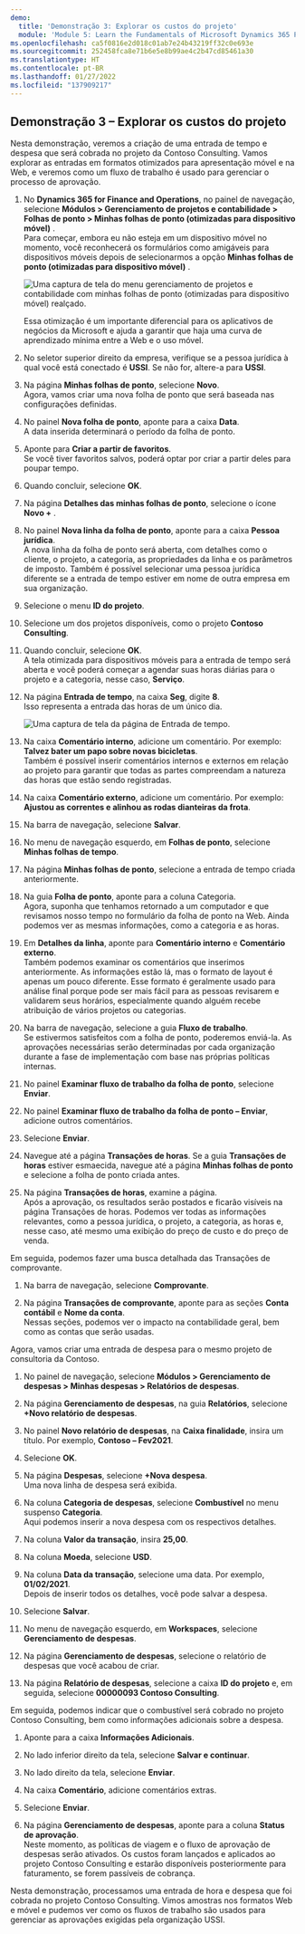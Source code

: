 ```yaml
---
demo:
  title: 'Demonstração 3: Explorar os custos do projeto'
  module: 'Module 5: Learn the Fundamentals of Microsoft Dynamics 365 Project Operations'
ms.openlocfilehash: ca5f0816e2d018c01ab7e24b43219ff32c0e693e
ms.sourcegitcommit: 252458fca8e71b6e5e8b99ae4c2b47cd85461a30
ms.translationtype: HT
ms.contentlocale: pt-BR
ms.lasthandoff: 01/27/2022
ms.locfileid: "137909217"
---
```

## <a name="demo-3---explore-project-costs"></a>Demonstração 3 – Explorar os custos do projeto

Nesta demonstração, veremos a criação de uma entrada de tempo e despesa que será cobrada no projeto da Contoso Consulting. Vamos explorar as entradas em formatos otimizados para apresentação móvel e na Web, e veremos como um fluxo de trabalho é usado para gerenciar o processo de aprovação.

1. No **Dynamics 365 for Finance and Operations**, no painel de navegação, selecione **Módulos > Gerenciamento de projetos e contabilidade > Folhas de ponto > Minhas folhas de ponto (otimizadas para dispositivo móvel)** .  
    Para começar, embora eu não esteja em um dispositivo móvel no momento, você reconhecerá os formulários como amigáveis para dispositivos móveis depois de selecionarmos a opção **Minhas folhas de ponto (otimizadas para dispositivo móvel)** .

    ![Uma captura de tela do menu gerenciamento de projetos e contabilidade com minhas folhas de ponto (otimizadas para dispositivo móvel) realçado.](./media/projops_costs_1_select_my_timesheets.png)  

    Essa otimização é um importante diferencial para os aplicativos de negócios da Microsoft e ajuda a garantir que haja uma curva de aprendizado mínima entre a Web e o uso móvel.

1. No seletor superior direito da empresa, verifique se a pessoa jurídica à qual você está conectado é **USSI**. Se não for, altere-a para **USSI**.

1. Na página **Minhas folhas de ponto**, selecione **Novo**.  
    Agora, vamos criar uma nova folha de ponto que será baseada nas configurações definidas.

1. No painel **Nova folha de ponto**, aponte para a caixa **Data**.  
    A data inserida determinará o período da folha de ponto.

1. Aponte para **Criar a partir de favoritos**.  
    Se você tiver favoritos salvos, poderá optar por criar a partir deles para poupar tempo.

1. Quando concluir, selecione **OK**.

1. Na página **Detalhes das minhas folhas de ponto**, selecione o ícone **Novo +** .

1. No painel **Nova linha da folha de ponto**, aponte para a caixa **Pessoa jurídica**.  
    A nova linha da folha de ponto será aberta, com detalhes como o cliente, o projeto, a categoria, as propriedades da linha e os parâmetros de imposto. Também é possível selecionar uma pessoa jurídica diferente se a entrada de tempo estiver em nome de outra empresa em sua organização.

1. Selecione o menu **ID do projeto**.

1. Selecione um dos projetos disponíveis, como o projeto **Contoso Consulting**.

1. Quando concluir, selecione **OK**.  
    A tela otimizada para dispositivos móveis para a entrada de tempo será aberta e você poderá começar a agendar suas horas diárias para o projeto e a categoria, nesse caso, **Serviço**.

1. Na página **Entrada de tempo**, na caixa **Seg**, digite **8**.  
    Isso representa a entrada das horas de um único dia.

    ![Uma captura de tela da página de Entrada de tempo.](./media/projops_costs_2_mon_box.png)

1. Na caixa **Comentário interno**, adicione um comentário. Por exemplo: **Talvez bater um papo sobre novas bicicletas**.  
    Também é possível inserir comentários internos e externos em relação ao projeto para garantir que todas as partes compreendam a natureza das horas que estão sendo registradas.

1. Na caixa **Comentário externo**, adicione um comentário. Por exemplo: **Ajustou as correntes e alinhou as rodas dianteiras da frota**.

1. Na barra de navegação, selecione **Salvar**.

1. No menu de navegação esquerdo, em **Folhas de ponto**, selecione **Minhas folhas de tempo**.

1. Na página **Minhas folhas de ponto**, selecione a entrada de tempo criada anteriormente.

1. Na guia **Folha de ponto**, aponte para a coluna Categoria.  
    Agora, suponha que tenhamos retornado a um computador e que revisamos nosso tempo no formulário da folha de ponto na Web. Ainda podemos ver as mesmas informações, como a categoria e as horas.

1. Em **Detalhes da linha**, aponte para **Comentário interno** e **Comentário externo**.  
    Também podemos examinar os comentários que inserimos anteriormente. As informações estão lá, mas o formato de layout é apenas um pouco diferente. Esse formato é geralmente usado para análise final porque pode ser mais fácil para as pessoas revisarem e validarem seus horários, especialmente quando alguém recebe atribuição de vários projetos ou categorias.

1. Na barra de navegação, selecione a guia **Fluxo de trabalho**.  
    Se estivermos satisfeitos com a folha de ponto, poderemos enviá-la. As aprovações necessárias serão determinadas por cada organização durante a fase de implementação com base nas próprias políticas internas.

1. No painel **Examinar fluxo de trabalho da folha de ponto**, selecione **Enviar**.

1. No painel **Examinar fluxo de trabalho da folha de ponto – Enviar**, adicione outros comentários.

1. Selecione **Enviar**.

1. Navegue até a página **Transações de horas**. Se a guia **Transações de horas** estiver esmaecida, navegue até a página **Minhas folhas de ponto** e selecione a folha de ponto criada antes.

1. Na página **Transações de horas**, examine a página.  
    Após a aprovação, os resultados serão postados e ficarão visíveis na página Transações de horas. Podemos ver todas as informações relevantes, como a pessoa jurídica, o projeto, a categoria, as horas e, nesse caso, até mesmo uma exibição do preço de custo e do preço de venda.  

Em seguida, podemos fazer uma busca detalhada das Transações de comprovante.

1. Na barra de navegação, selecione **Comprovante**.

1. Na página **Transações de comprovante**, aponte para as seções **Conta contábil** e **Nome da conta**.  
    Nessas seções, podemos ver o impacto na contabilidade geral, bem como as contas que serão usadas.  

Agora, vamos criar uma entrada de despesa para o mesmo projeto de consultoria da Contoso.

1. No painel de navegação, selecione **Módulos > Gerenciamento de despesas > Minhas despesas > Relatórios de despesas**.

1. Na página **Gerenciamento de despesas**, na guia **Relatórios**, selecione **+Novo relatório de despesas**.

1. No painel **Novo relatório de despesas**, na **Caixa finalidade**, insira um título. Por exemplo, **Contoso – Fev2021**.

1. Selecione **OK**.

1. Na página **Despesas**, selecione **+Nova despesa**.  
Uma nova linha de despesa será exibida.

1. Na coluna **Categoria de despesas**, selecione **Combustível** no menu suspenso **Categoria**.  
Aqui podemos inserir a nova despesa com os respectivos detalhes.

1. Na coluna **Valor da transação**, insira **25,00**.

1. Na coluna **Moeda**, selecione **USD**.

1. Na coluna **Data da transação**, selecione uma data. Por exemplo, **01/02/2021**.  
    Depois de inserir todos os detalhes, você pode salvar a despesa.

1. Selecione **Salvar**.

1. No menu de navegação esquerdo, em **Workspaces**, selecione **Gerenciamento de despesas**.

1. Na página **Gerenciamento de despesas**, selecione o relatório de despesas que você acabou de criar.

1. Na página **Relatório de despesas**, selecione a caixa **ID do projeto** e, em seguida, selecione **00000093 Contoso Consulting**.  

Em seguida, podemos indicar que o combustível será cobrado no projeto Contoso Consulting, bem como informações adicionais sobre a despesa.

1. Aponte para a caixa **Informações Adicionais**.

1. No lado inferior direito da tela, selecione **Salvar e continuar**.

1. No lado direito da tela, selecione **Enviar**.

1. Na caixa **Comentário**, adicione comentários extras.

1. Selecione **Enviar**.

1. Na página **Gerenciamento de despesas**, aponte para a coluna **Status de aprovação**.  
    Neste momento, as políticas de viagem e o fluxo de aprovação de despesas serão ativados. Os custos foram lançados e aplicados ao projeto Contoso Consulting e estarão disponíveis posteriormente para faturamento, se forem passíveis de cobrança.

Nesta demonstração, processamos uma entrada de hora e despesa que foi cobrada no projeto Contoso Consulting. Vimos amostras nos formatos Web e móvel e pudemos ver como os fluxos de trabalho são usados para gerenciar as aprovações exigidas pela organização USSI.
